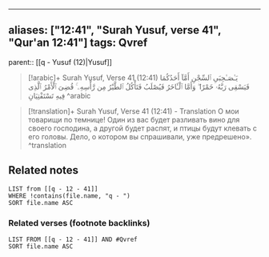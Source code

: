 
---
aliases: ["12:41", "Surah Yusuf, verse 41", "Qur'an 12:41"]
tags: Qvref
---

parent:: [[q - Yusuf (12)|Yusuf]]

> [!arabic]+ Surah Yusuf, Verse 41 (12:41)
> <span class="quran-arabic">يَـٰصَـٰحِبَىِ ٱلسِّجْنِ أَمَّآ أَحَدُكُمَا فَيَسْقِى رَبَّهُۥ خَمْرًا ۖ وَأَمَّا ٱلْـَٔاخَرُ فَيُصْلَبُ فَتَأْكُلُ ٱلطَّيْرُ مِن رَّأْسِهِۦ ۚ قُضِىَ ٱلْأَمْرُ ٱلَّذِى فِيهِ تَسْتَفْتِيَانِ</span>
^arabic

> [!translation]+ Surah Yusuf, Verse 41 (12:41) - Translation
> О мои товарищи по темнице! Один из вас будет разливать вино для своего господина, а другой будет распят, и птицы будут клевать с его головы. Дело, о котором вы спрашивали, уже предрешено».
^translation



## Related notes
```dataview
LIST from [[q - 12 - 41]]
WHERE !contains(file.name, "q - ")
SORT file.name ASC
```

### Related verses (footnote backlinks)
```dataview
LIST FROM [[q - 12 - 41]] AND #Qvref
SORT file.name ASC
```

